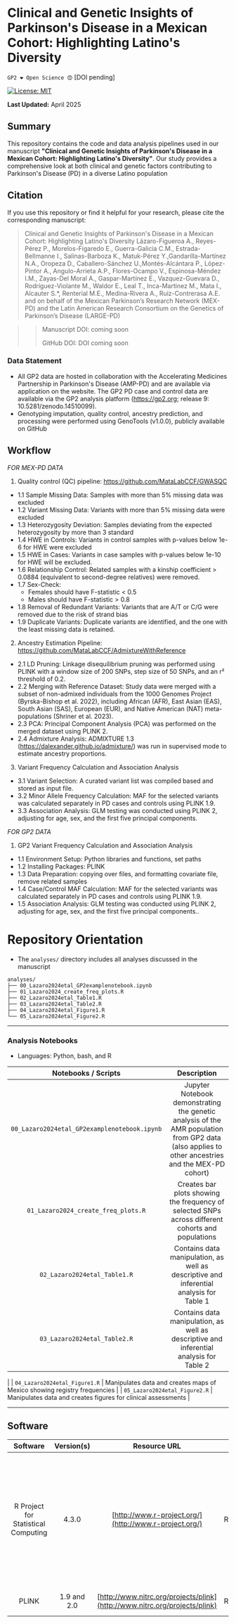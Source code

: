 # Clinical and Genetic Insights of Parkinson's Disease in a Mexican Cohort: Highlighting Latino's Diversity

`GP2 ❤️ Open Science 😍`
[DOI pending]

[![License: MIT](https://img.shields.io/badge/License-MIT-yellow.svg)](https://opensource.org/licenses/MIT)

**Last Updated:** April 2025

## Summary
This repository contains the code and data analysis pipelines used in our manuscript **"Clinical and Genetic Insights of Parkinson's Disease in a Mexican Cohort: Highlighting Latino's Diversity"**. Our study provides a comprehensive look at both clinical and genetic factors contributing to Parkinson's Disease (PD) in a diverse Latino population

## Citation
If you use this repository or find it helpful for your research, please cite the corresponding manuscript:

> Clinical and Genetic Insights of Parkinson's Disease in a Mexican Cohort: Highlighting Latino's Diversity
Lázaro-Figueroa A., Reyes-Pérez P., Morelos-Figaredo E., Guerra-Galicia C.M., Estrada-Bellmanne I., Salinas-Barboza K., Matuk-Pérez Y.,Gandarilla-Martínez N.A., Oropeza D., Caballero-Sánchez U.,Montés-Alcántara P., López-Pintor A., Angulo-Arrieta A.P., Flores-Ocampo V., Espinosa-Méndez I.M., Zayas-Del Moral A., Gaspar-Martínez E., Vazquez-Guevara D., Rodríguez-Violante M., Waldor E., Leal T., Inca-Martinez M., Mata I., Alcauter S.*, Renteríal M.E., Medina-Rivera A., Ruiz-Contrerasa A.E. and on behalf of the Mexican Parkinson’s Research Network (MEX-PD) and the Latin American Research Consortium on the Genetics of Parkinson’s Disease (LARGE-PD)



>> Manuscript DOI: coming soon
>> 
>> GitHub DOI: DOI coming soon

### Data Statement 
* All GP2 data are hosted in collaboration with the Accelerating Medicines Partnership in Parkinson's Disease (AMP-PD) and are available via application on the website. The GP2 PD case and control data are available via the GP2 analysis platform (https://gp2.org; release 9: 10.5281/zenodo.14510099). 
* Genotyping imputation, quality control, ancestry prediction, and processing were performed using GenoTools (v1.0.0), publicly available on GitHub


## Workflow
*FOR MEX-PD DATA*

1. Quality control (QC) pipeline: https://github.com/MataLabCCF/GWASQC
* 1.1 Sample Missing Data: Samples with more than 5% missing data was excluded
* 1.2  Variant Missing Data: Variants with more than 5% missing data were excluded
* 1.3 Heterozygosity Deviation: Samples deviating from the expected heterozygosity by more than 3 standard
* 1.4 HWE in Controls: Variants in control samples with p-values below 1e-6 for HWE were excluded
* 1.5 HWE in Cases: Variants in case samples with p-values below 1e-10 for HWE will be excluded.
* 1.6 Relationship Control: Related samples with a kinship coefficient > 0.0884 (equivalent to second-degree relatives) were removed.
* 1.7 Sex-Check:
    * Females should have F-statistic < 0.5
    * Males should have F-statistic > 0.8
* 1.8 Removal of Redundant Variants: Variants that are A/T or C/G were removed due to the risk of strand bias
* 1.9 Duplicate Variants: Duplicate variants are identified, and the one with the least missing data is retained.

2. Ancestry Estimation Pipeline: https://github.com/MataLabCCF/AdmixtureWithReference

* 2.1 LD Pruning: Linkage disequilibrium pruning was performed using PLINK with a window size of 200 SNPs, step size of 50 SNPs, and an r² threshold of 0.2.
* 2.2 Merging with Reference Dataset: Study data were merged with a subset of non-admixed individuals from the 1000 Genomes Project (Byrska-Bishop et al. 2022), including African (AFR), East Asian (EAS), South Asian (SAS), European (EUR), and Native American (NAT) meta-populations (Shriner et al. 2023).
* 2.3 PCA: Principal Component Analysis (PCA) was performed on the merged dataset using PLINK 2.
* 2.4 Admixture Analysis: ADMIXTURE 1.3 (https://dalexander.github.io/admixture/) was run in supervised mode to estimate ancestry proportions.

3. Variant Frequency Calculation and Association Analysis
* 3.1 Variant Selection: A curated variant list  was compiled based and stored as input file.
* 3.2 Minor Allele Frequency Calculation: MAF for the selected variants was calculated separately in PD cases and controls using PLINK 1.9.
* 3.3 Association Analysis: GLM testing was conducted using PLINK 2, adjusting for age, sex, and the first five principal components.


*FOR GP2 DATA*

1. GP2 Variant Frequency Calculation and Association Analysis 
* 1.1 Environment Setup: Python libraries and functions, set paths
* 1.2 Installing Packages: PLINK
* 1.3 Data Preparation: copying over files, and formatting covariate file, remove related samples
* 1.4 Case/Control MAF Calculation: MAF for the selected variants was calculated separately in PD cases and controls using PLINK 1.9.
* 1.5 Association Analysis: GLM testing was conducted using PLINK 2, adjusting for age, sex, and the first five principal components..



# Repository Orientation 
- The `analyses/` directory includes all analyses discussed in the manuscript

```
analyses/
├── 00_Lazaro2024etal_GP2examplenotebook.ipynb
├── 01_Lazaro2024_create_freq_plots.R
├── 02_Lazaro2024etal_Table1.R
├── 03_Lazaro2024etal_Table2.R
├── 04_Lazaro2024etal_Figure1.R
└── 05_Lazaro2024etal_Figure2.R
```

---
### Analysis Notebooks
* Languages: Python, bash, and R

| **Notebooks  / Scripts**            | **Description**                                                                            |
|:-----------------------------------:|:------------------------------------------------------------:|
| `00_Lazaro2024etal_GP2examplenotebook.ipynb`       | Jupyter Notebook demonstrating the genetic analysis of the AMR population from GP2 data (also applies to other ancestries and the MEX-PD cohort) |
| `01_Lazaro2024_create_freq_plots.R`       | Creates bar plots showing the frequency of selected SNPs across different cohorts and populations |
| `02_Lazaro2024etal_Table1.R`        | Contains data manipulation, as well as descriptive and inferential analysis for Table 1                  |
| `03_Lazaro2024etal_Table2.R`        | Contains data manipulation, as well as descriptive and inferential analysis for Table 2
   |
| `04_Lazaro2024etal_Figure1.R`       | Manipulates data and creates maps of Mexico showing registry frequencies |
| `05_Lazaro2024etal_Figure2.R`       | Manipulates data and creates figures for clinical assessments |

---

## Software

| **Software**                             | **Version(s)** | **Resource URL**                                    | **RRID**         | **Notes**                                                                                                                                                                                    |
|:----------------------------------------:|:--------------:|:---------------------------------------------------:|:----------------:|:----------------------------------------------------------------------------------------------------------------------------------------------------------------------------------------------|
| R Project for Statistical Computing      | 4.3.0          | [http://www.r-project.org/](http://www.r-project.org/) | RRID:SCR_001905  | **Packages used:**<br/>- tidyverse; dplyr; tidyr; ggplot; sf (for maps)<br/>- stringr (general data)<br/>- scales (bar plots)                                                              |
| PLINK                                    | 1.9 and 2.0    | [http://www.nitrc.org/projects/plink](http://www.nitrc.org/projects/plink) | RRID:SCR_001757  | Used for genetic analyses     
